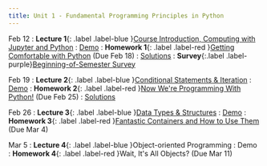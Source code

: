 ```yaml
---
title: Unit 1 - Fundamental Programming Principles in Python
---
```


Feb 12
: **Lecture 1**{: .label .label-blue }[Course Introduction, Computing with Jupyter and Python](https://docs.google.com/presentation/d/18hBKFqQRhElRFElOC7hZIXCEQCm5uTrnWNbOYfLOc-U/edit?usp=sharing)
  : [Demo](https://colab.research.google.com/drive/1esC2GrMhIzhaRpzUWbs99XEOXlAxjFIA?usp=sharing)
: **Homework 1**{: .label .label-red }[Getting Comfortable with Python](https://classroom.google.com/c/NzM3NzE3NTcyNTE0/a/NzM3NzE4NjA1OTMy/details) (Due Feb 18) 
  : [Solutions](https://drive.google.com/file/d/1wkbuL5JvVKaU_zAOv9exoHbZqSNeajrL/view?usp=sharing)
: **Survey**{:.label .label-purple}[Beginning-of-Semester Survey](https://forms.gle/R9Nag4gkHaPAMt5i7?authuser=0)

Feb 19
: **Lecture 2**{: .label .label-blue }[Conditional Statements & Iteration](https://docs.google.com/presentation/d/1qRNsC3bZXEg3-FO3azoQYD5OVhB5trcUj0cRx47rFdo/edit?usp=sharing)
  : [Demo](https://colab.research.google.com/drive/1tuv-L6Jn-R7yqZUHhhWERD_LV_Bm1hFb?usp=sharing)
: **Homework 2**{: .label .label-red }[Now We're Programming With Python!](https://classroom.google.com/c/NzM3NzE3NTcyNTE0/a/NzQ5OTk1MTAxMjA0/details) (Due Feb 25)
  : [Solutions](https://drive.google.com/file/d/1-952usBERZMPIBP5hfLNiESm8QrwsqlS/view?usp=sharing)

Feb 26
: **Lecture 3**{: .label .label-blue }[Data Types & Structures](https://docs.google.com/presentation/d/1qvW4OYhnJ07ERm34bzdJZvgworE1J52qLt2-WjXeRuo/edit?usp=sharing)
  : [Demo](https://drive.google.com/file/d/1iefXi7u5mhyxfZ3lF2eqbqDavaDohjcD/view?usp=sharing)
: **Homework 3**{: .label .label-red }[Fantastic Containers and How to Use Them](https://classroom.google.com/c/NzM3NzE3NTcyNTE0/a/NzQ5OTk1MDk5MzA0/details) (Due Mar 4)

Mar 5
: **Lecture 4**{: .label .label-blue }Object-oriented Programming
  : Demo
: **Homework 4**{: .label .label-red }Wait, It's All Objects? (Due Mar 11)
